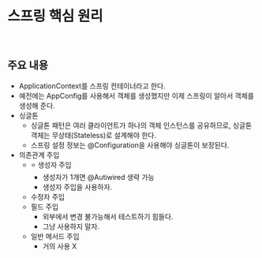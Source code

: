 # 스프링 핵심 원리

<br>

## 주요 내용
- ApplicationContext를 스프링 컨테이너라고 한다.
- 예전에는 AppConfig를 사용해서 객체를 생성했지만 이제 스프링이 알아서 객체를 생성해 준다.
- 싱글톤
  - 싱글톤 패턴은 여러 클라이언트가 하나의 객체 인스턴스를 공유하므로, 싱글톤 객체는 무상태(Stateless)로 설계해야 한다. 
  - 스프링 설정 정보는 @Configuration을 사용해야 싱글톤이 보장된다.
- 의존관계 주입
  - ⭐ 생성자 주입
    - 생성자가 1개면 @Autiwired 생략 가능
    - 생성자 주입을 사용하자.
  - 수정자 주입
  - 필드 주입
    - 외부에서 변경 불가능해서 테스트하기 힘들다.
    - 그냥 사용하지 말자.
  - 일반 메서드 주입
    - 거의 사용 X  
